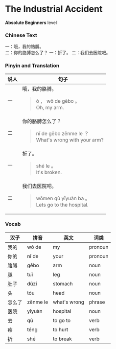 # The Industrial Accident
**Absolute Beginners** level
### Chinese Text
一：哦，我的胳膊。<br />二：你的胳膊怎么了？
一：折了。
二：我们去医院吧。

### Pinyin and Translation
|说人|句子|
|----|----|
|一|哦，我的胳膊。<blockquote>ò ， wǒ de gēbo 。<br />Oh, my arm.</blockquote>|
|二|你的胳膊怎么了？<blockquote>nǐ de gēbo zěnme le ？<br />What's wrong with your arm?</blockquote>|
|一|折了。<blockquote>shé le 。<br />It's broken.</blockquote>|
|二|我们去医院吧。<blockquote>wǒmen qù yīyuàn ba 。<br />Lets go to the hospital.</blockquote>|
### Vocab
|汉子|拼音|英文|词类|
|----|----|----|----|
|我的|wǒ de|my|pronoun|
|你的|nǐ de|your|pronoun|
|胳膊|gēbo|arm|noun|
|腿|tuǐ|leg|noun|
|肚子|dùzi|stomach|noun|
|头|tóu|head|noun|
|怎么了|zěnme le|what's wrong|phrase|
|医院|yīyuàn|hospital|noun|
|去|qù|to go to|verb|
|疼|téng|to hurt|verb|
|折|shé|to break|verb|